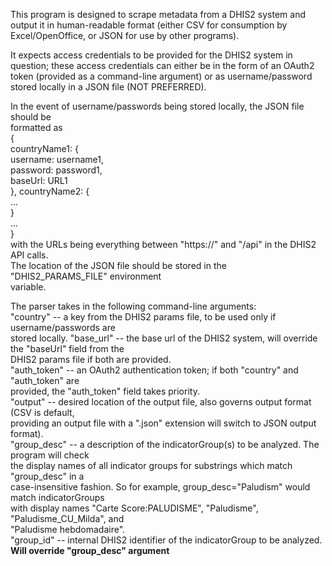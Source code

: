 This program is designed to scrape metadata from a DHIS2 system and output it
in human-readable format (either CSV for consumption by Excel/OpenOffice, or
JSON for use by other programs).

It expects access credentials to be provided for the DHIS2 system in question;
these access credentials can either be in the form of an OAuth2 token (provided
as a command-line argument) or as username/password stored locally in a JSON file
(NOT PREFERRED).

In the event of username/passwords being stored locally, the JSON file should be  
formatted as  
    {  
      countryName1: {  
        username: username1,  
        password: password1,  
        baseUrl: URL1  
      },
      countryName2: {  
        ...  
      }  
      ...  
    }  
with the URLs being everything between "https://" and "/api" in the DHIS2 API calls.  
The location of the JSON file should be stored in the "DHIS2_PARAMS_FILE" environment  
variable.  

The parser takes in the following command-line arguments:  
"country" -- a key from the DHIS2 params file, to be used only if username/passwords are  
  stored locally.
"base_url" -- the base url of the DHIS2 system, will override the "baseUrl" field from the  
  DHIS2 params file if both are provided.  
"auth_token" -- an OAuth2 authentication token; if both "country" and "auth_token" are  
  provided, the "auth_token" field takes priority.  
"output" -- desired location of the output file, also governs output format (CSV is default,  
  providing an output file with a ".json" extension will switch to JSON output format).  
"group_desc" -- a description of the indicatorGroup(s) to be analyzed. The program will check  
  the display names of all indicator groups for substrings which match "group_desc" in a  
  case-insensitive fashion. So for example, group_desc="Paludism" would match indicatorGroups  
  with display names "Carte Score:PALUDISME", "Paludisme", "Paludisme_CU_Milda", and  
  "Paludisme hebdomadaire".  
"group_id" -- internal DHIS2 identifier of the indicatorGroup to be analyzed.  
  **Will override "group_desc" argument**  
